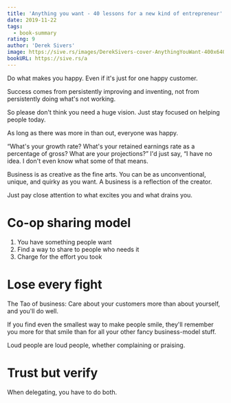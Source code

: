```yaml
---
title: 'Anything you want - 40 lessons for a new kind of entrepreneur'
date: 2019-11-22
tags:
  - book-summary
rating: 9
author: 'Derek Sivers'
image: https://sive.rs/images/DerekSivers-cover-AnythingYouWant-400x640.jpg
bookURL: https://sive.rs/a
---
```


Do what makes you happy. Even if it's just for one happy customer.

Success comes from persistently improving and inventing, not from persistently doing what's not working.

So please don't think you need a huge vision. Just stay focused on helping people today.

As long as there was more in than out, everyone was happy.

“What's your growth rate? What's your retained earnings rate as a percentage of gross? What are your projections?” I'd just say, “I have no idea. I don't even know what some of that means.

Business is as creative as the fine arts. You can be as unconventional, unique, and quirky as you want. A business is a reflection of the creator.

Just pay close attention to what excites you and what drains you.

# Co-op sharing model

1. You have something people want
2. Find a way to share to people who needs it
3. Charge for the effort you took

# Lose every fight

The Tao of business: Care about your customers more than about yourself, and you'll do well.

If you find even the smallest way to make people smile, they'll remember you more for that smile than for all your other fancy business-model stuff.

Loud people are loud people, whether complaining or praising.

# Trust but verify

When delegating, you have to do both.
